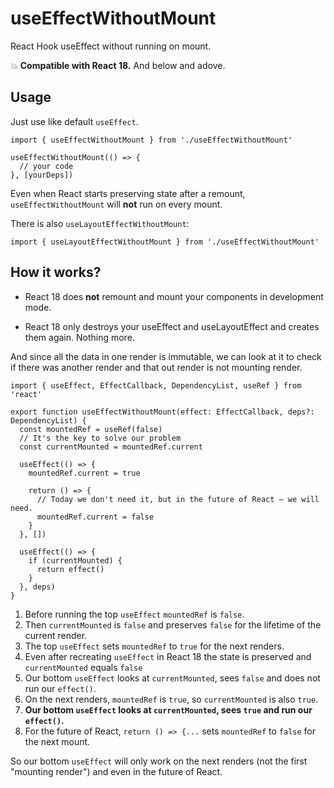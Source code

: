 # useEffectWithoutMount

React Hook useEffect without running on mount.

:boom: **Compatible with React 18.** And below and adove.

## Usage

Just use like default `useEffect`.

```tsx
import { useEffectWithoutMount } from './useEffectWithoutMount'

useEffectWithoutMount(() => {
  // your code
}, [yourDeps])
```

Even when React starts preserving state after a remount, `useEffectWithoutMount` will **not** run on every mount.

There is also `useLayoutEffectWithoutMount`:

```tsx
import { useLayoutEffectWithoutMount } from './useEffectWithoutMount'
```

## How it works?

- React 18 does **not** remount and mount your components in development mode.

- React 18 only destroys your useEffect and useLayoutEffect and creates them again. Nothing more.

And since all the data in one render is immutable, we can look at it to check if there was another render and that out render is not mounting render.

```tsx
import { useEffect, EffectCallback, DependencyList, useRef } from 'react'

export function useEffectWithoutMount(effect: EffectCallback, deps?: DependencyList) {
  const mountedRef = useRef(false)
  // It's the key to solve our problem
  const currentMounted = mountedRef.current

  useEffect(() => {
    mountedRef.current = true

    return () => {
      // Today we don't need it, but in the future of React — we will need.
      mountedRef.current = false
    }
  }, [])

  useEffect(() => {
    if (currentMounted) {
      return effect()
    }
  }, deps)
}
```

1. Before running the top `useEffect` `mountedRef` is `false`.
1. Then `currentMounted` is `false` and preserves `false` for the lifetime of the current render.
1. The top `useEffect` sets `mountedRef` to `true` for the next renders.
1. Even after recreating `useEffect` in React 18 the state is preserved and `currentMounted` equals `false`
1. Our bottom `useEffect` looks at `currentMounted`, sees `false` and does not run our `effect()`.
1. On the next renders, `mountedRef` is `true`, so `currentMounted` is also `true`.
1. **Our bottom `useEffect` looks at `currentMounted`, sees `true` and run our `effect()`.**
1. For the future of React, `return () => {...` sets `mountedRef` to `false` for the next mount.

So our bottom `useEffect` will only work on the next renders (not the first "mounting render") and even in the future of React.